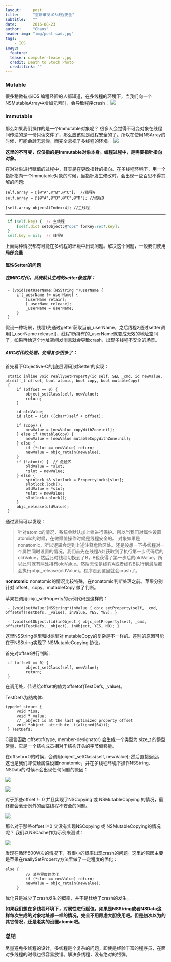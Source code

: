 ```yaml
---
layout:     post
title:      "重新审视iOS线程安全"
subtitle:   ""
date:       2016-08-23
author:     "Chaos"
header-img: "img/post-sad.jpg"
tags:
    - IOS
image:
  feature: 
  teaser: computer-teaser.jpg
  credit: Death to Stock Photo
  creditlink: ""
---
```



### Mutable
很多稍微有点iOS 编程经验的人都知道，在多线程的环境下，当我们向一个NSMutableArray中增加元素时，会导致程序crash：
![](http://s2.mogucdn.com/p2/170330/1_3j0d7ib65gd27blbh9a5ig61ejhi4_984x146.png)
### Immutable
那么如果我们操作的是一个Immutable对象呢？ 很多人会觉得不可变对象在线程间传递的是一份只读文件了，那么应该就是线程安全的了。所以在使用NSArray的时候，可能会肆无忌惮，而完全忽视了多线程的环境。
![](http://s2.mogucdn.com/p2/170330/1_05a6i8gi198862a0j1ea116k77f7k_410x427.png)

**这里的不可变，仅仅指的是Immutable对象本身。编程过程中，是需要指针指向对象。**

在对对象进行赋值的过程中，其实是在更改指针的指向。在多线程环境下，用一个指针指向一个Immutable对象的时候，当指针发生修改时，会出现一些百思不得其解的问题:

```objc
self.array = @[@"A",@"B",@"C"];  //线程A
self.array = @[@"A",@"B",@"C",@"D"]; //线程B

[self.array objectAtIndex:4]; //主线程
```

*****
```ruby
 if (self.key) {  // 主线程
     [self.dict setObject:@"ops" forKey:self.key];  
 }
 self.key = nil;  // 线程A
```



上面两种情况都有可能在多线程的环境中出现问题。解决这个问题，一般我们使用**局部变量**

#### 属性Setter的问题
##### 在MRC时代，系统默认生成的setter像这样：
```
 - (void)setUserName:(NSString *)userName {
     if(_uesrName != userName) {
         [userName retain];
         [_userName release];
         _userName = userName;
     }
 }
```

假设一种场景，线程1先通过getter获取当前\_userName，之后线程2通过setter调用[[\_userName release]]，线程1所持有的\_userName就变成无效的地址空间了，如果再给这个地址空间发消息就会导致crash，出现多线程不安全的场景。

##### ARC时代的处理，变得复杂很多了：
首先看下Objective-C的[底层源码]对Setter的实现：

```
 static inline void reallySetProperty(id self, SEL _cmd, id newValue, ptrdiff_t offset, bool atomic, bool copy, bool mutableCopy)
 {
     if (offset == 0) {
         object_setClass(self, newValue);
         return;
     }

     id oldValue;
     id slot = (id) ((char*)self + offset);
     
     if (copy) {
         newValue = [newValue copyWithZone:nil];
     } else if (mutableCopy) {
         newValue = [newValue mutableCopyWithZone:nil];
     } else {
         if (*slot == newValue) return;
         newValue = objc_retain(newValue);
     }
     if (!atomic) {  // 危险区
         oldValue = *slot;
         *slot = newValue;
     } else {
         spinlock_t& slotlock = PropertyLocks[slot];
         slotlock.lock();
         oldValue = *slot;
         *slot = newValue;        
         slotlock.unlock();
     }
     objc_release(oldValue);
 }
```



通过源码可以发现：

> 针对atomic的情况，系统会默认加上锁进行保护。所以当我们对属性设置atomic的时候，在做赋值操作时候是线程安全的。
> 对象如果是nonatomic，所以逻辑会走到上述注释危险区处。还是设想一下多线程对一个属性同时设置的情况，我们首先在线程A处获取到了执行第一步代码后的oldValue，然后此时线程切换到了B，B也获得了第一步后的oldValue，所以此时就有两处持有oldValue。然后无论是线程A或者线程B执行到最后都会执行objc\_release(oldValue)。程序走到这里就会crash了。


**nonatomic**
nonatomic的情况比较特殊，在nonatomic判断处理之前。苹果分别针对 offset、copy、mutableCopy 做了判断。

苹果在调用objc\_setProperty的示例代码是这样的：


```
 - (void)setValue:(NSString*)inValue { objc_setProperty(self, _cmd, offsetof(TestDefs, _value), inValue, YES, YES); }

 - (void)setObject:(id)inObject { objc_setProperty(self, _cmd, offsetof(TestDefs, _object), inObject, YES, NO); }
```



这里NSString类型和id类型对 mutableCopy的复杂是不一样的。差别的原因可能在于NSString实现了 NSMutableCopying 协议。

首先对offset进行判断:

```
 if (offset == 0) {
         object_setClass(self, newValue);
         return;
 }
```

在调用处，传递给offset的值为offsetof(TestDefs, \_value)。

TestDefs为结构体:

```
typedef struct {  
     void *isa;
     void *_value;
     // _object is at the last optimized property offset
     void *object _attribute__((aligned(64)));
 } TestDefs;
```

C语言函数 offsetof(type, member-designator) 会生成一个类型为 size\_t 的整型常量，它是一个结构成员相对于结构开头的字节偏移量。

在offset==0的时候，会调用object\_setClass(self, newValue); 然后直接返回。这也是我们即使给属性设置nonatomic，并在多线程环境下操作NSString、NSData的时候不会出现任何问题的原因：

![](http://s2.mogucdn.com/p2/170330/1_597f6g4bkhh71j2k536f56ijfe5gc_1031x146.png)

![](http://s2.mogucdn.com/p2/170330/1_78d81kfe91h41827h0a645kha98l9_383x403.png)

对于那些offset != 0 并且实现了NSCopying 或 NSMutableCopying 的情况，最终都会毫无例外的面临线程不安全的问题。

![](http://s2.mogucdn.com/p2/170330/1_550288ed1bk229e14gkcdigl99l8d_976x154.png)

那么对于那些offset !=0 又没有实现NSCopying 或 NSMutableCopying的情况呢？
我们以NSCache作为示例来测试：

![](http://s2.mogucdn.com/p2/170330/1_2gl5fhac00e6ajd4ehhik73f8b72f_1013x119.png)

发现在循环500W次的情况下，有很小的概率出现crash的问题。这里的原因主要是苹果在reallySetProperty方法里做了一定程度的优化：

```
else {
         // 某些程度的优化
         if (*slot == newValue) return;
         newValue = objc_retain(newValue);
     }
```


优化只是减少了crash发生的概率，并不是杜绝了crash的发生。

**如果我们想在多线程环境下，对属性进行赋值。如果是NSString或者NSData这样每次生成的对象地址都一样的情况，完全不用顾虑大胆使用吧。但是初次以为的其它情况，还是老实的设置atomic吧。**


### 总结
尽量避免多线程的设计，多线程是个复杂的问题，即使是经验丰富的程序员，在面对多线程的时候也很容易放错。解决多线程，没有绝对的银弹。































